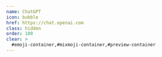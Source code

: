 ```yaml
---
name: ChatGPT
icon: bubble
href: https://chat.openai.com
class: hidden
order: 100
clear: >
  #emoji-container,#mixmoji-container,#preview-container
---
```

        